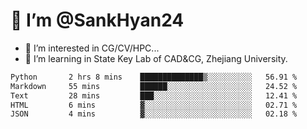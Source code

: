 # 👋 I’m @SankHyan24

- 👀 I’m interested in CG/CV/HPC...
- 🌱 I’m learning in State Key Lab of CAD&CG, Zhejiang University.

<!---
SankHyan24/SankHyan24 is a ✨ special ✨ repository because its `README.md` (this file) appears on your GitHub profile.
You can click the Preview link to take a look at your changes.
--->
<!--START_SECTION:waka-->

```txt
Python       2 hrs 8 mins    ██████████████▒░░░░░░░░░░   56.91 %
Markdown     55 mins         ██████░░░░░░░░░░░░░░░░░░░   24.52 %
Text         28 mins         ███░░░░░░░░░░░░░░░░░░░░░░   12.41 %
HTML         6 mins          ▓░░░░░░░░░░░░░░░░░░░░░░░░   02.71 %
JSON         4 mins          ▓░░░░░░░░░░░░░░░░░░░░░░░░   02.18 %
```

<!--END_SECTION:waka-->
